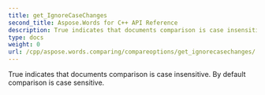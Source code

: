 ```yaml
---
title: get_IgnoreCaseChanges
second_title: Aspose.Words for C++ API Reference
description: True indicates that documents comparison is case insensitive. By default comparison is case sensitive. 
type: docs
weight: 0
url: /cpp/aspose.words.comparing/compareoptions/get_ignorecasechanges/
---
```


True indicates that documents comparison is case insensitive. By default comparison is case sensitive. 

